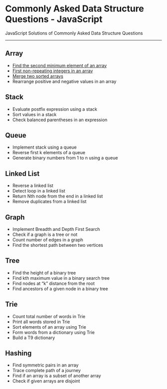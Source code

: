 # Commonly Asked Data Structure Questions - JavaScript
JavaScript Solutions of Commonly Asked Data Structure Questions 
***

## Array 
* [Find the second minimum element of an array](https://github.com/okandavut/Commonly-Asked-Data-Structure-Questions-JavaScript/blob/master/array/find-the-second-minimum-element-in-array.js)
* [First non-repeating integers in an array](https://github.com/okandavut/Commonly-Asked-Data-Structure-Questions-JavaScript/blob/master/array/first-non-repeat-in-array.js)
* [Merge two sorted arrays](https://github.com/okandavut/Commonly-Asked-Data-Structure-Questions-JavaScript/blob/master/array/merge-two-sorted-arrays.js)
* Rearrange positive and negative values in an array


## Stack 
* Evaluate postfix expression using a stack
* Sort values in a stack
* Check balanced parentheses in an expression

## Queue
* Implement stack using a queue
* Reverse first k elements of a queue
* Generate binary numbers from 1 to n using a queue

## Linked List
* Reverse a linked list
* Detect loop in a linked list
* Return Nth node from the end in a linked list
* Remove duplicates from a linked list

## Graph
* Implement Breadth and Depth First Search
* Check if a graph is a tree or not
* Count number of edges in a graph
* Find the shortest path between two vertices

## Tree
* Find the height of a binary tree
* Find kth maximum value in a binary search tree
* Find nodes at “k” distance from the root
* Find ancestors of a given node in a binary tree

## Trie
* Count total number of words in Trie
* Print all words stored in Trie
* Sort elements of an array using Trie
* Form words from a dictionary using Trie
* Build a T9 dictionary

## Hashing
* Find symmetric pairs in an array
* Trace complete path of a journey
* Find if an array is a subset of another array
* Check if given arrays are disjoint


